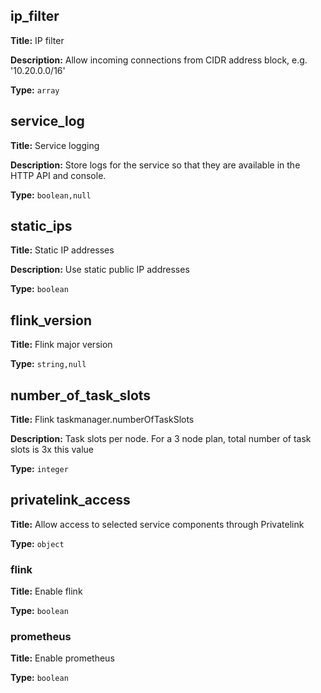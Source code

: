 ## ip_filter

**Title:** IP filter

**Description:** Allow incoming connections from CIDR address block, e.g. '10.20.0.0/16'

**Type:** `array`

## service_log

**Title:** Service logging

**Description:** Store logs for the service so that they are available in the HTTP API and console.

**Type:** `boolean,null`

## static_ips

**Title:** Static IP addresses

**Description:** Use static public IP addresses

**Type:** `boolean`

## flink_version

**Title:** Flink major version


**Type:** `string,null`

## number_of_task_slots

**Title:** Flink taskmanager.numberOfTaskSlots

**Description:** Task slots per node. For a 3 node plan, total number of task slots is 3x this value

**Type:** `integer`

## privatelink_access

**Title:** Allow access to selected service components through Privatelink


**Type:** `object`

### flink

**Title:** Enable flink


**Type:** `boolean`

### prometheus

**Title:** Enable prometheus


**Type:** `boolean`

    